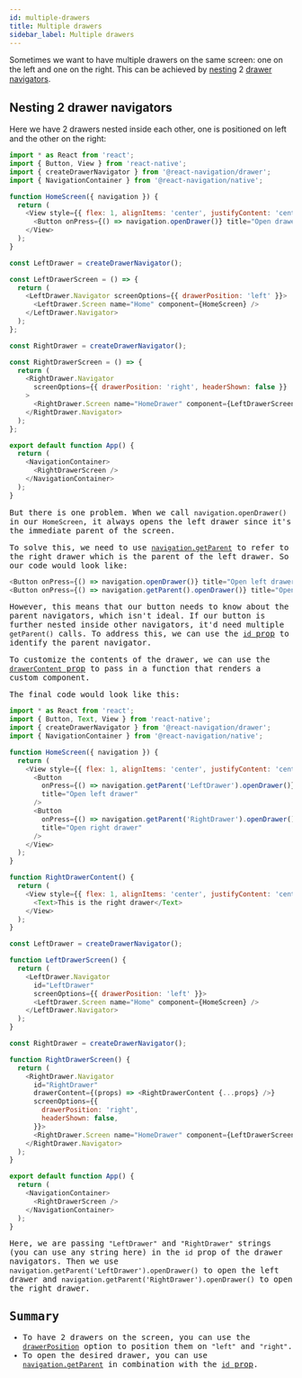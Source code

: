 ```yaml
---
id: multiple-drawers
title: Multiple drawers
sidebar_label: Multiple drawers
---
```


Sometimes we want to have multiple drawers on the same screen: one on the left and one on the right. This can be achieved by [nesting](nesting-navigators.md) 2 [drawer navigators](drawer-navigator.md).

## Nesting 2 drawer navigators

Here we have 2 drawers nested inside each other, one is positioned on left and the other on the right:

<samp id="multiple-drawers-issue"/>

```js
import * as React from 'react';
import { Button, View } from 'react-native';
import { createDrawerNavigator } from '@react-navigation/drawer';
import { NavigationContainer } from '@react-navigation/native';

function HomeScreen({ navigation }) {
  return (
    <View style={{ flex: 1, alignItems: 'center', justifyContent: 'center' }}>
      <Button onPress={() => navigation.openDrawer()} title="Open drawer" />
    </View>
  );
}

const LeftDrawer = createDrawerNavigator();

const LeftDrawerScreen = () => {
  return (
    <LeftDrawer.Navigator screenOptions={{ drawerPosition: 'left' }}>
      <LeftDrawer.Screen name="Home" component={HomeScreen} />
    </LeftDrawer.Navigator>
  );
};

const RightDrawer = createDrawerNavigator();

const RightDrawerScreen = () => {
  return (
    <RightDrawer.Navigator
      screenOptions={{ drawerPosition: 'right', headerShown: false }}
    >
      <RightDrawer.Screen name="HomeDrawer" component={LeftDrawerScreen} />
    </RightDrawer.Navigator>
  );
};

export default function App() {
  return (
    <NavigationContainer>
      <RightDrawerScreen />
    </NavigationContainer>
  );
}
```

But there is one problem. When we call `navigation.openDrawer()` in our `HomeScreen`, it always opens the left drawer since it's the immediate parent of the screen.

To solve this, we need to use [`navigation.getParent`](navigation-prop.md#getparent) to refer to the right drawer which is the parent of the left drawer. So our code would look like:

```js
<Button onPress={() => navigation.openDrawer()} title="Open left drawer" />
<Button onPress={() => navigation.getParent().openDrawer()} title="Open right drawer" />
```

However, this means that our button needs to know about the parent navigators, which isn't ideal. If our button is further nested inside other navigators, it'd need multiple `getParent()` calls. To address this, we can use the [`id` prop](drawer-navigator.md#id) to identify the parent navigator.

To customize the contents of the drawer, we can use the [`drawerContent` prop](drawer-navigator.md#drawercontent) to pass in a function that renders a custom component.

The final code would look like this:

<samp id="multiple-drawers" />

```js
import * as React from 'react';
import { Button, Text, View } from 'react-native';
import { createDrawerNavigator } from '@react-navigation/drawer';
import { NavigationContainer } from '@react-navigation/native';

function HomeScreen({ navigation }) {
  return (
    <View style={{ flex: 1, alignItems: 'center', justifyContent: 'center' }}>
      <Button
        onPress={() => navigation.getParent('LeftDrawer').openDrawer()}
        title="Open left drawer"
      />
      <Button
        onPress={() => navigation.getParent('RightDrawer').openDrawer()}
        title="Open right drawer"
      />
    </View>
  );
}

function RightDrawerContent() {
  return (
    <View style={{ flex: 1, alignItems: 'center', justifyContent: 'center' }}>
      <Text>This is the right drawer</Text>
    </View>
  );
}

const LeftDrawer = createDrawerNavigator();

function LeftDrawerScreen() {
  return (
    <LeftDrawer.Navigator
      id="LeftDrawer"
      screenOptions={{ drawerPosition: 'left' }}>
      <LeftDrawer.Screen name="Home" component={HomeScreen} />
    </LeftDrawer.Navigator>
  );
}

const RightDrawer = createDrawerNavigator();

function RightDrawerScreen() {
  return (
    <RightDrawer.Navigator
      id="RightDrawer"
      drawerContent={(props) => <RightDrawerContent {...props} />}
      screenOptions={{
        drawerPosition: 'right',
        headerShown: false,
      }}>
      <RightDrawer.Screen name="HomeDrawer" component={LeftDrawerScreen} />
    </RightDrawer.Navigator>
  );
}

export default function App() {
  return (
    <NavigationContainer>
      <RightDrawerScreen />
    </NavigationContainer>
  );
}

```

Here, we are passing `"LeftDrawer"` and `"RightDrawer"` strings (you can use any string here) in the `id` prop of the drawer navigators. Then we use `navigation.getParent('LeftDrawer').openDrawer()` to open the left drawer and `navigation.getParent('RightDrawer').openDrawer()` to open the right drawer.

## Summary

- To have 2 drawers on the screen, you can use the [`drawerPosition`](drawer-navigator.md#drawerposition) option to position them on `"left"` and `"right"`.
- To open the desired drawer, you can use [`navigation.getParent`](navigation-prop.md#getparent) in combination with the [`id` prop](drawer-navigator.md#id).

